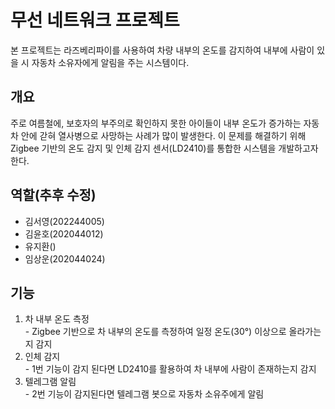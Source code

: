 # 무선 네트워크 프로젝트

본 프로젝트는 라즈베리파이를 사용하여 차량 내부의 온도를 감지하여 내부에 사람이 있을 시 자동차 소유자에게 알림을 주는 시스템이다. 

## 개요
주로 여름철에, 보호자의 부주의로 확인하지 못한 아이들이 내부 온도가 증가하는 자동차 안에 갇혀 열사병으로 사망하는 사례가 많이 발생한다. 
이 문제를 해결하기 위해 Zigbee 기반의 온도 감지 및 인체 감지 센서(LD2410)를 통합한 시스템을 개발하고자 한다.

## 역할(추후 수정)
- 김서영(202244005)
- 김윤호(202044012)
- 유지환()
- 임상운(202044024)

## 기능
1. 차 내부 온도 측정
<br> - Zigbee 기반으로 차 내부의 온도를 측정하여 일정 온도(30°) 이상으로 올라가는지 감지
2. 인체 감지
<br> - 1번 기능이 감지 된다면 LD2410를 활용하여 차 내부에 사람이 존재하는지 감지
3. 텔레그램 알림
<br> - 2번 기능이 감지된다면 텔레그램 봇으로 자동차 소유주에게 알림

